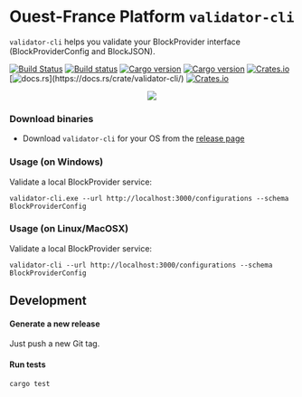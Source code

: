 # Ouest-France Platform `validator-cli`

`validator-cli` helps you validate your BlockProvider interface (BlockProviderConfig and BlockJSON).


[![Build Status](https://travis-ci.org/Ouest-France/platform.svg?branch=master)](https://travis-ci.org/Ouest-France/platform) [![Build status](https://ci.appveyor.com/api/projects/status/9xsw4bboduma93tv/branch/master?svg=true)](https://ci.appveyor.com/project/Ouest-France/platform/branch/master) [![Cargo version](https://img.shields.io/crates/v/validator-cli.svg)](https://crates.io/crates/validator-cli) [![Cargo version](https://img.shields.io/crates/v/validator-cli.svg)](https://crates.io/crates/validator-cli) [![Crates.io](https://img.shields.io/crates/l/validator-cli.svg)](https://crates.io/crates/validator-cli) [![docs.rs](https://img.shields.io/badge/docs.rs-👌-4EC329.svg?)](https://docs.rs/crate/validator-cli/) [![Crates.io](https://img.shields.io/crates/d/validator-cli.svg)](https://crates.io/crates/validator-cli)


<p align="center"><img src="assets/demo.gif" /></p>

### Download binaries

- Download `validator-cli` for your OS from the [release page](https://github.com/Ouest-France/platform/releases)

### Usage (on Windows)

Validate a local BlockProvider service:

```shell
validator-cli.exe --url http://localhost:3000/configurations --schema BlockProviderConfig
```

### Usage (on Linux/MacOSX)

Validate a local BlockProvider service:

```shell
validator-cli --url http://localhost:3000/configurations --schema BlockProviderConfig
```

## Development

#### Generate a new release

Just push a new Git tag.

#### Run tests

```shell
cargo test
```
